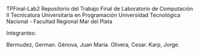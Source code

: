 TPFinal-Lab2
Repositorio del Trabajo Final de Laboratorio de Computación II
Tecnicatura Universitaria en Programación
Universidad Tecnológica Nacional - Facultad Regional Mar del Plata

Integrantes:

 Bermudez, German.
 Génova, Juan María.
 Olivera, Cesar.
 Karp, Jorge.
